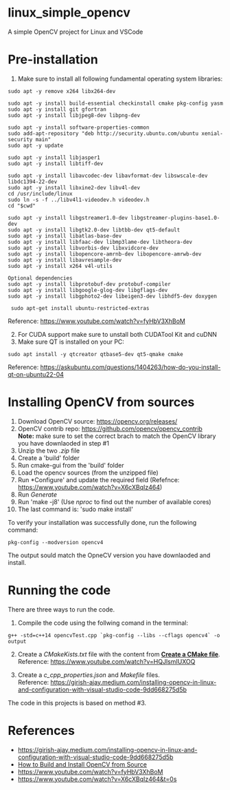 # linux_simple_opencv
A simple OpenCV project for Linux and VSCode

# Pre-installation
1. Make sure to install all following fundamental operating system libraries:
```
sudo apt -y remove x264 libx264-dev

sudo apt -y install build-essential checkinstall cmake pkg-config yasm
sudo apt -y install git gfortran
sudo apt -y install libjpeg8-dev libpng-dev

sudo apt -y install software-properties-common
sudo add-apt-repository "deb http://security.ubuntu.com/ubuntu xenial-security main"
sudo apt -y update

sudo apt -y install libjasper1
sudo apt -y install libtiff-dev

sudo apt -y install libavcodec-dev libavformat-dev libswscale-dev libdc1394-22-dev
sudo apt -y install libxine2-dev libv4l-dev
cd /usr/include/linux
sudo ln -s -f ../libv4l1-videodev.h videodev.h
cd "$cwd"

sudo apt -y install libgstreamer1.0-dev libgstreamer-plugins-base1.0-dev
sudo apt -y install libgtk2.0-dev libtbb-dev qt5-default
sudo apt -y install libatlas-base-dev
sudo apt -y install libfaac-dev libmp3lame-dev libtheora-dev
sudo apt -y install libvorbis-dev libxvidcore-dev
sudo apt -y install libopencore-amrnb-dev libopencore-amrwb-dev
sudo apt -y install libavresample-dev
sudo apt -y install x264 v4l-utils

Optional dependencies
sudo apt -y install libprotobuf-dev protobuf-compiler
sudo apt -y install libgoogle-glog-dev libgflags-dev
sudo apt -y install libgphoto2-dev libeigen3-dev libhdf5-dev doxygen

 sudo apt-get install ubuntu-restricted-extras
```
Reference: https://www.youtube.com/watch?v=fyHbV3XhBoM

2. For CUDA support make sure to unstall both CUDATool Kit and cuDNN
3. Make sure QT is installed on your PC: </br >
```
sudo apt install -y qtcreator qtbase5-dev qt5-qmake cmake
```
Reference: https://askubuntu.com/questions/1404263/how-do-you-install-qt-on-ubuntu22-04


# Installing OpenCV from sources
1. Download OpenCV source: https://opencv.org/releases/
2. OpenCV contrib repo: https://github.com/opencv/opencv_contrib </br >
**Note:** make sure to set the correct brach to match the OpenCV library you have downlaoded in step #1
3. Unzip the two *.zip* file
4. Create a 'build' folder
5. Run cmake-gui from the 'build' folder
6. Load the opencv sources (from the unzipped file)
7. Run *Configure' and update the required field (Refefnce: https://www.youtube.com/watch?v=X6cXBqIz464)
8. Run *Generate*
9. Run 'make -j8' (Use *nproc* to find out the number of available cores)
10. The last command is: 'sudo make install'

To verify your installation was successfully done, run the following command: </br >
```
pkg-config --modversion opencv4
```
The output sould match the OpneCV version you have downlaoded and install.

# Running the code
There are three ways to run the code.

1. Compile the code using the follwing comand in the terminal:
```
g++ -std=c++14 opencvTest.cpp `pkg-config --libs --cflags opencv4` -o output
```
2. Create a *CMakeKists.txt* file with the content from [**Create a CMake file**](https://docs.opencv.org/4.x/db/df5/tutorial_linux_gcc_cmake.html).</br >
Reference: https://www.youtube.com/watch?v=HQJlsmIUXOQ

3. Create a *c_cpp_properties.json* and *Makefile* files.</br >
Reference: https://girish-ajay.medium.com/installing-opencv-in-linux-and-configuration-with-visual-studio-code-9dd668275d5b

The code in this projects is based on method #3.



# References
- https://girish-ajay.medium.com/installing-opencv-in-linux-and-configuration-with-visual-studio-code-9dd668275d5b
- [How to Build and Install OpenCV from Source](https://www.youtube.com/watch?v=_fqpYLM6SCw)
- https://www.youtube.com/watch?v=fyHbV3XhBoM
- https://www.youtube.com/watch?v=X6cXBqIz464&t=0s
